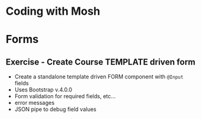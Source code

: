 # Coding with Mosh

# Forms

## Exercise - Create Course TEMPLATE driven form

- Create a standalone template driven FORM component with `@Input` fields
- Uses Bootstrap v.4.0.0
- Form validation for required fields, etc...
- error messages
- JSON pipe to debug field values